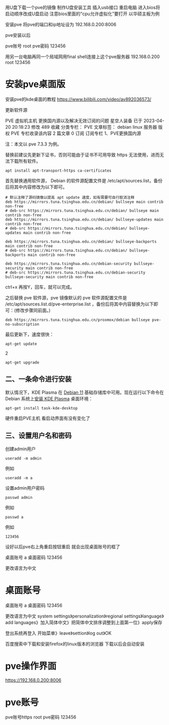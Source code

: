 


用U盘下载一个pve的镜像
制作U盘安装工具
插入usb接口
重启电脑
进入bios将启动顺序改成U盘启动
注意bios里面的“cpu允许虚拟化”要打开
以华硕主板为例


安装pve
将pve的端口和ip地址设为
192.168.0.200:8006


pve安装以后

pve账号
root
pve密码
123456




用另一台电脑再同一个局域网用final shell连接上这个pve服务器
192.168.0.200
root
123456

# 安装pve桌面版

安装pve的kde桌面的教程
https://www.bilibili.com/video/av892036573/


更新软件源


PVE 虚拟机主机 更换国内源以及解决无效订阅的问题
星空人装备
已于 2023-04-20 20:18:23 修改 489
收藏
分类专栏： PVE 文章标签： debian linux 服务器
版权
PVE 专栏收录该内容
2 篇文章 0 订阅
订阅专栏
1、PVE更换国内源

 注：本文以 pve 7.3.3 为例。

替换前建议先更新下证书，否则可能由于证书不可用导致 https 无法使用，进而无法下载所有软件。

```
apt install apt-transport-https ca-certificates
```


首先替换通用软件源， Debian 的软件源配置文件是 /etc/apt/sources.list，备份后将其中内容修改为以下即可。
```
# 默认注释了源码镜像以提高 apt update 速度，如有需要可自行取消注释
deb https://mirrors.tuna.tsinghua.edu.cn/debian/ bullseye main contrib non-free
# deb-src https://mirrors.tuna.tsinghua.edu.cn/debian/ bullseye main contrib non-free
deb https://mirrors.tuna.tsinghua.edu.cn/debian/ bullseye-updates main contrib non-free
# deb-src https://mirrors.tuna.tsinghua.edu.cn/debian/ bullseye-updates main contrib non-free

deb https://mirrors.tuna.tsinghua.edu.cn/debian/ bullseye-backports main contrib non-free
# deb-src https://mirrors.tuna.tsinghua.edu.cn/debian/ bullseye-backports main contrib non-free

deb https://mirrors.tuna.tsinghua.edu.cn/debian-security bullseye-security main contrib non-free
# deb-src https://mirrors.tuna.tsinghua.edu.cn/debian-security bullseye-security main contrib non-free

```

 ctrl+x 再按Y，回车，就可以完成。

之后替换 pve 软件源，pve 镜像默认的 pve 软件源配置文件是 /etc/apt/sources.list.d/pve-enterprise.list ，备份后将其中内容替换为以下即可：(修改步骤同前面。)
```
deb https://mirrors.tuna.tsinghua.edu.cn/proxmox/debian bullseye pve-no-subscription
```


最后更新下，速度很快：

```
apt-get update
```

2
```
apt-get upgrade
```

## 二、一条命令进行安装

默认情况下，KDE Plasma 在 [Debian 11](https://www.yundongfang.com/Yuntag/debian-11) 基础存储库中可用。现在运行以下命令在 Debian 系统上[安装 KDE Plasma](https://www.yundongfang.com/Yuntag/%e5%ae%89%e8%a3%85-kde-plasma) 桌面环境：

```
apt-get install task-kde-desktop
```


硬件重启PVE主机
看启动界面有没有变化了

## 三、设置用户名和密码


创建admin用户
```
useradd -m admin
```
例如

```
useradd -m a
```

设置admin用户密码

```
passwd admin
```

例如
```
passwd a
```
例如
```
123456
```


设好以后pve右上角重启按钮重启
就会出现桌面账号的框了

桌面账号
a
桌面密码
123456

更改语言为中文



# 桌面账号
桌面账号
a
桌面密码
123456




更改语言为中文
system settings》personalization》regional settings》language》add languages》加入简体中文》把简体中文排序调整到上面第一位》apply保存

登出系统再登入
开始菜单》leave》settion》log out》OK

百度搜索中下载和安装firefox的linux版本的浏览器
下载以后会自动安装


# pve操作界面

https://192.168.0.200:8006

# pve账号
pve账号https
root
pve密码
123456